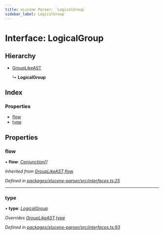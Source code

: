```yaml
---
title: xLucene Parser: `LogicalGroup`
sidebar_label: LogicalGroup
---
```


# Interface: LogicalGroup

## Hierarchy

* [GroupLikeAST](grouplikeast.md)

  ↳ **LogicalGroup**

## Index

### Properties

* [flow](logicalgroup.md#flow)
* [type](logicalgroup.md#type)

## Properties

###  flow

• **flow**: *[Conjunction](conjunction.md)[]*

*Inherited from [GroupLikeAST](grouplikeast.md).[flow](grouplikeast.md#flow)*

*Defined in [packages/xlucene-parser/src/interfaces.ts:25](https://github.com/terascope/teraslice/blob/b843209f9/packages/xlucene-parser/src/interfaces.ts#L25)*

___

###  type

• **type**: *[LogicalGroup](../enums/asttype.md#logicalgroup)*

*Overrides [GroupLikeAST](grouplikeast.md).[type](grouplikeast.md#type)*

*Defined in [packages/xlucene-parser/src/interfaces.ts:93](https://github.com/terascope/teraslice/blob/b843209f9/packages/xlucene-parser/src/interfaces.ts#L93)*
